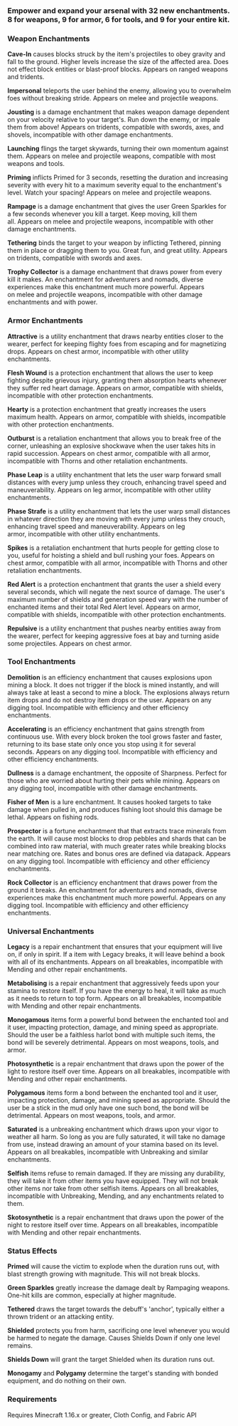 ### <b>Empower and expand your arsenal with 32 new enchantments. 8 for weapons, 9 for armor, 6 for tools, and 9 for your entire kit.</b>

### Weapon Enchantments

<b>Cave-In</b> causes blocks struck by the item's projectiles to obey gravity and fall to the ground. Higher levels increase the size of the affected area. Does not effect block entities or blast-proof blocks. Appears on ranged weapons and tridents.

<b>Impersonal</b> teleports the user behind the enemy, allowing you to overwhelm foes without breaking stride. Appears on melee and projectile weapons.

<b>Jousting</b> is a damage enchantment that makes weapon damage dependent on your velocity relative to your target's. Run down the enemy, or impale them from above! Appears on tridents, compatible with swords, axes, and shovels, incompatible with other damage enchantments.

<b>Launching</b> flings the target skywards, turning their own momentum against them. Appears on melee and projectile weapons, compatible with most weapons and tools.

<b>Priming</b> inflicts Primed for 3 seconds, resetting the duration and increasing severity with every hit to a maximum severity equal to the enchantment's level. Watch your spacing! Appears on melee and projectile weapons.

<b>Rampage</b> is a damage enchantment that gives the user Green Sparkles for a few seconds whenever you kill a target. Keep moving, kill them all. Appears on melee and projectile weapons, incompatible with other damage enchantments.

<b>Tethering</b> binds the target to your weapon by inflicting Tethered, pinning them in place or dragging them to you. Great fun, and great utility. Appears on tridents, compatible with swords and axes.

<b>Trophy Collector</b> is a damage enchantment that draws power from every kill it makes. An enchantment for adventurers and nomads, diverse experiences make this enchantment much more powerful. Appears on melee and projectile weapons, incompatible with other damage enchantments and with power.

### Armor Enchantments

<b>Attractive</b> is a utility enchantment that draws nearby entities closer to the wearer, perfect for keeping flighty foes from escaping and for magnetizing drops. Appears on chest armor, incompatible with other utility enchantments.

<b>Flesh Wound</b> is a protection enchantment that allows the user to keep fighting despite grievous injury, granting them absorption hearts whenever they suffer red heart damage. Appears on armor, compatible with shields, incompatible with other protection enchantments.

<b>Hearty</b> is a protection enchantment that greatly increases the users maximum health. Appears on armor, compatible with shields, incompatible with other protection enchantments. 

<b>Outburst</b> is a retaliation enchantment that allows you to break free of the corner, unleashing an explosive shockwave when the user takes hits in rapid succession. Appears on chest armor, compatible with all armor, incompatible with Thorns and other retaliation enchantments.

<b>Phase Leap</b> is a utility enchantment that lets the user warp forward small distances with every jump unless they crouch, enhancing travel speed and maneuverability. Appears on leg armor, incompatible with other utility enchantments.

<b>Phase Strafe</b> is a utility enchantment that lets the user warp small distances in whatever direction they are moving with every jump unless they crouch, enhancing travel speed and maneuverability. Appears on leg armor, incompatible with other utility enchantments.

<b>Spikes</b> is a retaliation enchantment that hurts people for getting close to you, useful for hoisting a shield and bull rushing your foes. Appears on chest armor, compatible with all armor, incompatible with Thorns and other retaliation enchantments.

<b>Red Alert</b> is a protection enchantment that grants the user a shield every several seconds, which will negate the next source of damage. The user's maximum number of shields and generation speed vary with the number of enchanted items and their total Red Alert level. Appears on armor, compatible with shields, incompatible with other protection enchantments.

<b>Repulsive</b> is a utility enchantment that pushes nearby entities away from the wearer, perfect for keeping aggressive foes at bay and turning aside some projectiles. Appears on chest armor.

### Tool Enchantments

<b>Demolition</b> is an efficiency enchantment that causes explosions upon mining a block. It does not trigger if the block is mined instantly, and will always take at least a second to mine a block. The explosions always return item drops and do not destroy item drops or the user. Appears on any digging tool. Incompatible with efficiency and other efficiency enchantments.

<b>Accelerating</b> is an efficiency enchantment that gains strength from continuous use. With every block broken the tool grows faster and faster, returning to its base state only once you stop using it for several seconds. Appears on any digging tool. Incompatible with efficiency and other efficiency enchantments.

<b>Dullness</b> is a damage enchantment, the opposite of Sharpness. Perfect for those who are worried about hurting their pets while mining. Appears on any digging tool, incompatible with other damage enchantments. 

<b>Fisher of Men</b> is a lure enchantment. It causes hooked targets to take damage when pulled in, and produces fishing loot should this damage be lethal. Appears on fishing rods. 

<b>Prospector</b> is a fortune enchantment that that extracts trace minerals from the earth. It will cause most blocks to drop pebbles and shards that can be combined into raw material, with much greater rates while breaking blocks near matching ore. Rates and bonus ores are defined via datapack. Appears on any digging tool. Incompatible with efficiency and other efficiency enchantments.

<b>Rock Collector</b> is an efficiency enchantment that draws power from the ground it breaks. An enchantment for adventurers and nomads, diverse experiences make this enchantment much more powerful. Appears on any digging tool. Incompatible with efficiency and other efficiency enchantments.

### Universal Enchantments

<b>Legacy</b> is a repair enchantment that ensures that your equipment will live on, if only in spirit. If a item with Legacy breaks, it will leave behind a book with all of its enchantments. Appears on all breakables, incompatible with Mending and other repair enchantments.

<b>Metabolising</b> is a repair enchantment that aggressively feeds upon your stamina to restore itself. If you have the energy to heal, it will take as much as it needs to return to top form. Appears on all breakables, incompatible with Mending and other repair enchantments.

<b>Monogamous</b> items form a powerful bond between the enchanted tool and it user, impacting protection, damage, and mining speed as appropriate. Should the user be a faithless harlot bond with multiple such items, the bond will be severely detrimental. Appears on most weapons, tools, and armor.

<b>Photosynthetic</b> is a repair enchantment that draws upon the power of the light to restore itself over time. Appears on all breakables, incompatible with Mending and other repair enchantments.

<b>Polygamous</b> items form a bond between the enchanted tool and it user, impacting protection, damage, and mining speed as appropriate. Should the user be a stick in the mud only have one such bond, the bond will be detrimental. Appears on most weapons, tools, and armor.

<b>Saturated</b> is a unbreaking enchantment which draws upon your vigor to weather all harm. So long as you are fully saturated, it will take no damage from use, instead drawing an amount of your stamina based on its level. Appears on all breakables, incompatible with Unbreaking and similar enchantments.

<b>Selfish</b> items refuse to remain damaged. If they are missing any durability, they will take it from other items you have equipped. They will not break other items nor take from other selfish items. Appears on all breakables, incompatible with Unbreaking, Mending, and any enchantments related to them.

<b>Skotosynthetic</b> is a repair enchantment that draws upon the power of the night to restore itself over time. Appears on all breakables, incompatible with Mending and other repair enchantments.


### Status Effects

<b>Primed</b> will cause the victim to explode when the duration runs out, with blast strength growing with magnitude. This will not break blocks.

<b>Green Sparkles</b> greatly increase the damage dealt by Rampaging weapons. One-hit kills are common, especially at higher magnitude.

<b>Tethered</b> draws the target towards the debuff's 'anchor', typically either a thrown trident or an attacking entity.

<b>Shielded</b> protects you from harm, sacrificing one level whenever you would be harmed to negate the damage. Causes Shields Down if only one level remains.

<b>Shields Down</b> will grant the target Shielded when its duration runs out.

<b>Monogamy</b> and <b>Polygamy</b> determine the target's standing with bonded equipment, and do nothing on their own.


### Requirements

Requires Minecraft 1.16.x or greater, Cloth Config, and Fabric API
